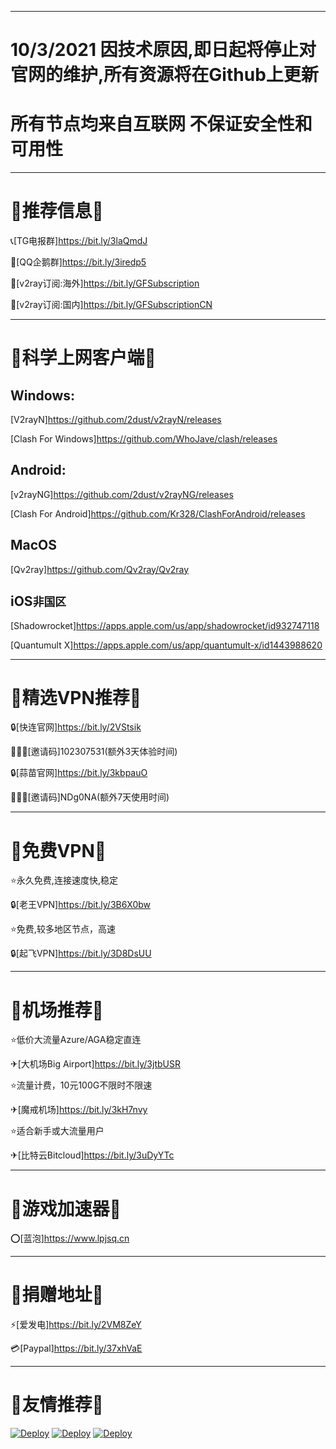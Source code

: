 -------------------------------------------------------------------
10/3/2021 因技术原因,即日起将停止对官网的维护,所有资源将在Github上更新
===================================================================
所有节点均来自互联网 不保证安全性和可用性
===================================================================
-------------------------------------------------------------------
# 📢推荐信息📢

📞[TG电报群]https://bit.ly/3laQmdJ

🐧[QQ企鹅群]https://bit.ly/3iredp5

🔗[v2ray订阅:海外]https://bit.ly/GFSubscription

🔗[v2ray订阅:国内]https://bit.ly/GFSubscriptionCN

-------------------------------------------------------------------
# 📢科学上网客户端📢 

## Windows:

[V2rayN]https://github.com/2dust/v2rayN/releases

[Clash For Windows]https://github.com/WhoJave/clash/releases


## Android:

[v2rayNG]https://github.com/2dust/v2rayNG/releases

[Clash For Android]https://github.com/Kr328/ClashForAndroid/releases

## MacOS

[Qv2ray]https://github.com/Qv2ray/Qv2ray


## iOS`非国区`

[Shadowrocket]https://apps.apple.com/us/app/shadowrocket/id932747118

[Quantumult X]https://apps.apple.com/us/app/quantumult-x/id1443988620

-------------------------------------------------------------------
# 📢精选VPN推荐📢 

🔒[快连官网]https://bit.ly/2VStsik 

🧑‍🤝‍🧑[邀请码]102307531(额外3天体验时间)

🔒[蒜苗官网]https://bit.ly/3kbpauO

🧑‍🤝‍🧑[邀请码]NDg0NA(额外7天使用时间)

-------------------------------------------------------------------
# 📢免费VPN📢 

⭐永久免费,连接速度快,稳定

🔒[老王VPN]https://bit.ly/3B6X0bw

⭐免费,较多地区节点，高速

🔒[起飞VPN]https://bit.ly/3D8DsUU

-------------------------------------------------------------------
# 📢机场推荐📢 

⭐低价大流量Azure/AGA稳定直连

✈[大机场Big Airport]https://bit.ly/3jtbUSR

⭐流量计费，10元100G不限时不限速

✈[魔戒机场]https://bit.ly/3kH7nvy

⭐适合新手或大流量用户

✈[比特云Bitcloud]https://bit.ly/3uDyYTc

-------------------------------------------------------------------
# 📢游戏加速器📢 

⭕[蓝泡]https://www.lpjsq.cn

-------------------------------------------------------------------
# 📢捐赠地址📢 

⚡[爱发电]https://bit.ly/2VM8ZeY 

💳[Paypal]https://bit.ly/37xhVaE

-------------------------------------------------------------------
# 📢友情推荐📢 

[![Deploy](https://www.ghxi.com/wp-content/uploads/2019/12/2020logo.png)](https://ghxi.com)
[![Deploy](https://www.52bd.net/static/goblog_ping/img/logo.png)](https://www.52bd.net)
[![Deploy](https://cdn.jsdelivr.net/gh/UallenQbit/Static/Kinh-Logo.png)](https://kinh.cc/)

